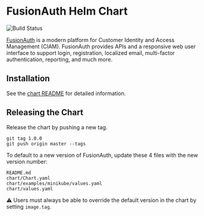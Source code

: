 # FusionAuth Helm Chart

![Build Status](https://github.com/FusionAuth/charts/actions/workflows/release.yml/badge.svg)

[FusionAuth](https://fusionauth.io/) is a modern platform for Customer Identity and Access Management (CIAM). FusionAuth provides APIs and a responsive web user interface to support login, registration, localized email, multi-factor authentication, reporting, and much more.

## Installation

See the [chart README](chart/README.md) for detailed information.

## Releasing the Chart

Release the chart by pushing a new tag.

```
git tag 1.0.0
git push origin master --tags
```

To default to a new version of FusionAuth, update these 4 files with the new version number:

```
README.md
chart/Chart.yaml
chart/examples/minikube/values.yaml
chart/values.yaml
```

⚠️ Users must always be able to override the default version in the chart by setting `image.tag`.

